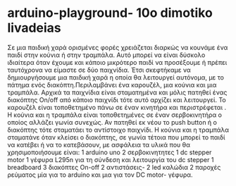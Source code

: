 # arduino-playground- 10o dimotiko livadeias
Σε μια παιδική χαρά ορισμένες φορές χρειάζεται διαρκώς να κουνάμε ένα παιδί στην κούνια ή στην τραμπάλα. Αυτό μπορεί να είναι δύσκολο ιδιαίτερα όταν έχουμε και κάποιο μικρότερο παιδί να προσέξουμε ή πρέπει ταυτόχρονα να είμαστε σε δύο παιχνίδια. Έτσι σκεφτήκαμε να δημιουργήσουμε μια παιδική χαρά η οποία θα λειτουργεί αυτόνομα, με το πάτημα ενός διακόπτη.Περιλαμβάνει ένα καρουζέλ, μια κούνια και μια τραμπάλα. 
Αρχικά τα παιχνίδια είναι σταματημένα και μόλις πατηθεί ένας διακόπτης On/off από κάποιο παιχνίδι τότε αυτό αρχίζει και λειτουργεί. Το καρουζέλ είναι τοποθετημένο πάνω σε έναν κινητήρα και περιστρέφεται . Η κούνια και η τραμπάλα είναι τοποθετημένες σε έναν σερβοκινητήρα ο οποίος αλλάζει γωνία συνεχώς. Αν πατηθεί εκ νέου το push button ή ο διακόπτης τότε σταματάει το αντίστοιχο παιχνίδι. Η κούνια και η τραμπάλα σταματάνε όταν κλείσει ο διακόπτης, σε γωνία τέτοια που μπορεί το παιδί να κατέβει ή να το κατεβάσουν, με ασφάλεια
τα υλικά που θα χρησιμοποιήσουμε είναι:
1 arduino uno 
2 σερβοκινητητες
1 dc stepper motor
1 γέφυρα L295n για τη σύνδεση και λειτουργία του dc stepper
1 breadboard
3 διακόπτες On-off
2 αντιστάσεις- 2 led
καλώδια
2 παροχές ρεύματος μία για το arduino και μια για τον DC motor- γέφυρα.



